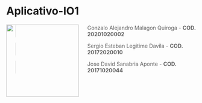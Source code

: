 # Aplicativo-IO1
<img src="https://www.udistrital.edu.co/themes/custom/versh/images/default/preloader.png" align="left" width="192px" height="192px"/>
<img align="left" width="0" height="192px" hspace="10"/>

> Gonzalo Alejandro Malagon Quiroga  - **COD. 20201020002**

> Sergio Esteban Legitime Davila - **COD. 20172020010**

> Jose David Sanabria Aponte - **COD. 20171020044**

<br></br>
